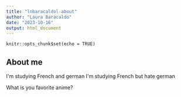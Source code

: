 ```yaml
---
title: "lnbaracaldol-about"
author: "Laura Baracaldo"
date: "2023-10-16"
output: html_document
---
```


```{r setup, include=FALSE}
knitr::opts_chunk$set(echo = TRUE)
```

## About me


I'm studying French and german
I'm studying French but hate german



What is you favorite anime?